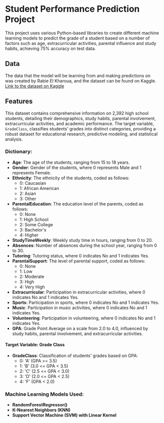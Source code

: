 # Student Performance Prediction Project

This project uses various Python-based libraries to create different machine learning models to predict the grade of a student based on a number of factors such as age, extracurricular activities, parental influence and study habits, achieving 75% accuracy on test data.

## Data
The data that the model will be learning from and making predictions on was created by Rabie El Kharoua, and the dataset can be found on Kaggle.  
[Link to the dataset on Kaggle](https://www.kaggle.com/datasets/rabieelkharoua/students-performance-dataset?resource=download)

## Features
This dataset contains comprehensive information on 2,392 high school students, detailing their demographics, study habits, parental involvement, extracurricular activities, and academic performance. The target variable, `GradeClass`, classifies students' grades into distinct categories, providing a robust dataset for educational research, predictive modeling, and statistical analysis.  

### Dictionary:
* **Age**: The age of the students, ranging from 15 to 18 years.  
* **Gender**: Gender of the students, where 0 represents Male and 1 represents Female.  
* **Ethnicity**: The ethnicity of the students, coded as follows:  
  * 0: Caucasian  
  * 1: African American  
  * 2: Asian  
  * 3: Other  
* **ParentalEducation**: The education level of the parents, coded as follows:  
  * 0: None  
  * 1: High School  
  * 2: Some College  
  * 3: Bachelor's  
  * 4: Higher  
* **StudyTimeWeekly**: Weekly study time in hours, ranging from 0 to 20.  
* **Absences**: Number of absences during the school year, ranging from 0 to 30.  
* **Tutoring**: Tutoring status, where 0 indicates No and 1 indicates Yes.  
* **ParentalSupport**: The level of parental support, coded as follows:  
  * 0: None  
  * 1: Low  
  * 2: Moderate  
  * 3: High  
  * 4: Very High  
* **Extracurricular**: Participation in extracurricular activities, where 0 indicates No and 1 indicates Yes.  
* **Sports**: Participation in sports, where 0 indicates No and 1 indicates Yes.  
* **Music**: Participation in music activities, where 0 indicates No and 1 indicates Yes.  
* **Volunteering**: Participation in volunteering, where 0 indicates No and 1 indicates Yes.  
* **GPA**: Grade Point Average on a scale from 2.0 to 4.0, influenced by study habits, parental involvement, and extracurricular activities.  

#### Target Variable: Grade Class
* **GradeClass**: Classification of students' grades based on GPA:  
  * 0: 'A' (GPA >= 3.5)  
  * 1: 'B' (3.0 <= GPA < 3.5)  
  * 2: 'C' (2.5 <= GPA < 3.0)  
  * 3: 'D' (2.0 <= GPA < 2.5)  
  * 4: 'F' (GPA < 2.0)

### Machine Learning Models Used:
* **RandomForestRegressor()**  
* **K-Nearest Neighbors (KNN)**  
* **Support Vector Machine (SVM) with Linear Kernel**
